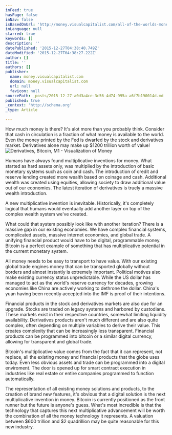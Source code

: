 ```yaml
---
inFeed: true
hasPage: false
inNav: false
isBasedOnUrl: 'http://money.visualcapitalist.com/all-of-the-worlds-money-and-markets-in-one-visualization/'
inLanguage: null
starred: true
keywords: []
description: ''
datePublished: '2015-12-27T04:38:40.749Z'
dateModified: '2015-12-27T04:38:27.222Z'
author: []
title: ''
authors: []
publisher:
  name: money.visualcapitalist.com
  domain: money.visualcapitalist.com
  url: null
  favicon: null
sourcePath: _posts/2015-12-27-a0d3a4ce-3c56-4d74-995a-a6f7b190014d.md
published: true
_context: 'http://schema.org'
_type: Article

---
```

How much money is there?  It's alot more than you probably think.  Consider that cash in circulation is a fraction of what money is available to the world.  Even the money printed by the Fed is dwarfed by the stock and derivatives market.  Derivatives alone may make up $1200 trillion worth of value!
![Derivatives, Bitcoin, M1 - Visualization of Money](https://s3-us-west-2.amazonaws.com/the-grid-img/p/c1699d79ba5cfc860d049022cf50e2d2165700d9.png)

Humans have always found multiplicative inventions for money.  What started as hard assets only, was multiplied by the introduction of basic monetary systems such as coin and cash.  The introduction of credit and reserve lending created more wealth based on coinage and cash.  Additional wealth was created using equities, allowing society to draw additional value out of our economies.  The latest iteration of derivatives is truely a massive wealth introduction.

A new multiplicative invention is inevitable.  Historically, it's completely logical that humans would eventually add another layer on top of the complex wealth system we've created.

What could that system possibly look like with another iteration?  There is a massive gap in our existing economies.  We have complex financial systems, complicated assets, massive internet economies, and global trade.  A unifying financial product would have to be digital, programmable money.  Bitcoin is a perfect example of something that has multiplicative potential in the current monetary system.

All money needs to be easy to transport to have value.  With our existing global trade engines money that can be transported globally without borders and almost instantly is extremely important.  Political motives also make existing currency status unpredictable.  While the US dollar has managed to act as the world's reserve currency for decades, growing economies like China are actively working to dethrone the dollar.  China's yuan having been recently accepted into the IMF is proof of their intentions.

Financial products in the stock and derivatives markets are also due for an upgrade.  Stocks are traded on legacy systems and harbored by custodians.  These markets exist in their respective countries, somewhat limiting liquidity availability. Derivatives products aren't much different and are also quite complex, often depending on multiple variables to derive their value.  This creates complexity that can be increasingly less transparent.  Financial products can be programmed into bitcoin or a similar digital currency, allowing for transparent and global trade.

Bitcoin's multiplicative value comes from the fact that it can represent, not replace, all the existing money and financial products that the globe uses today.  Even less obvious assets and trade can be programmed into a digital enviroment.  The door is opened up for smart contract execution in industries like real estate or entire companies programmed to function automatically.  

The representation of all existing money solutions and products, to the creation of brand new features, it's obvious that a digital solution is the next multiplicative invention in money.  Bitcoin is currently positioned as the front runner but the future is anyone's guess.  What's most incredible is that the technology that captures this next multiplicative advancement will be worth the combination of all the money technology it represents.   A valuation between $600 trillion and $2 quadrillion may be quite reasonable for this new industry.